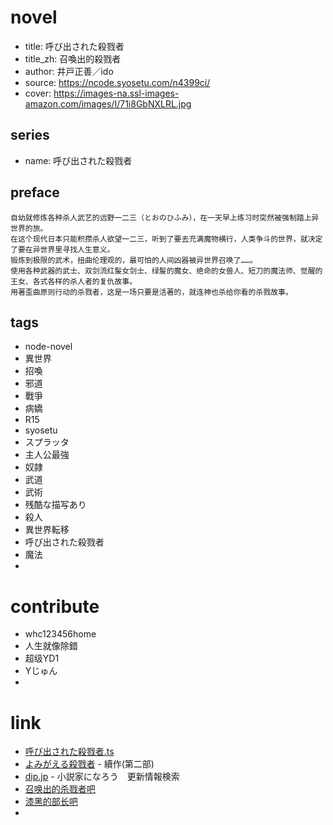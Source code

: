
# novel

- title: 呼び出された殺戮者
- title_zh: 召喚出的殺戮者
- author: 井戸正善／ido
- source: https://ncode.syosetu.com/n4399ci/
- cover: https://images-na.ssl-images-amazon.com/images/I/71i8GbNXLRL.jpg

## series

- name: 呼び出された殺戮者

## preface

```
自幼就修炼各种杀人武艺的远野一二三（とおのひふみ），在一天早上练习时突然被强制踏上异世界的旅。
在这个现代日本只能积攒杀人欲望一二三，听到了要去充满魔物横行，人类争斗的世界，就决定了要在异世界里寻找人生意义。
锻炼到极限的武术，扭曲伦理观的，最可怕的人间凶器被异世界召唤了……。
使用各种武器的武士、双剑流红髲女剑士、绿髲的魔女、绝命的女兽人、短刀的魔法师、觉醒的王女、各式各样的杀人者的复仇故事。
用著歪曲原则行动的杀戮者，这是一场只要是活著的，就连神也杀给你看的杀戮故事。
```

## tags

- node-novel
- 異世界
- 招喚
- 邪道
- 戰爭
- 病嬌
- R15
- syosetu
- スプラッタ
- 主人公最強
- 奴隷
- 武道
- 武術
- 残酷な描写あり
- 殺人
- 異世界転移
- 呼び出された殺戮者
- 魔法
- 

# contribute

- whc123456home
- 人生就像除錯
- 超级YD1
- Yじゅん
- 

# link

- [呼び出された殺戮者.ts](https://github.com/bluelovers/node-novel/blob/master/lib/locales/%E5%91%BC%E3%81%B3%E5%87%BA%E3%81%95%E3%82%8C%E3%81%9F%E6%AE%BA%E6%88%AE%E8%80%85.ts)
- [よみがえる殺戮者](../よみがえる殺戮者) - 續作(第二部)
- [dip.jp](https://narou.dip.jp/search.php?text=n4399ci&novel=all&genre=all&new_genre=all&length=0&down=0&up=100) - 小説家になろう　更新情報検索
- [召唤出的杀戮者吧](https://tieba.baidu.com/f?kw=%E5%8F%AC%E5%94%A4%E5%87%BA%E7%9A%84%E6%9D%80%E6%88%AE%E8%80%85&ie=utf-8 "召唤出的杀戮者")
- [漆黑的部长吧](https://tieba.baidu.com/f?kw=%E6%BC%86%E9%BB%91%E7%9A%84%E9%83%A8%E9%95%BF&ie=utf-8 "")
- 
